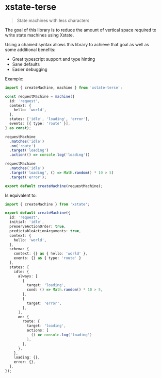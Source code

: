 # xstate-terse
> State machines with less characters


The goal of this library is to reduce the amount of vertical space required to write state machines using Xstate.

Using a chained syntax allows this library to achieve that goal as well as some additional benefits:

- Great typescript support and type hinting
- Sane defaults
- Easier debugging


Example:
```ts
import { createMachine, machine } from 'xstate-terse';

const requestMachine = machine({
  id: 'request',
  context: {
    hello: 'world',
  },
  states: ['idle', 'loading', 'error'],
  events: [{ type: 'route' }],
} as const);

requestMachine
  .matches('idle')
  .on('route')
  .target('loading')
  .action(() => console.log('loading'))

requestMachine
  .matches('idle')
  .target('loading', () => Math.random() * 10 > 5)
  .target('error');

export default createMachine(requestMachine);
```

Is equivalent to:
```ts
import { createMachine } from 'xstate';

export default createMachine({
  id: 'request',
  initial: 'idle',
  preserveActionOrder: true,
  predictableActionArguments: true,
  context: {
    hello: 'world',
  },
  schema: {
    context: {} as { hello: 'world' },
    events: {} as { type: 'route' }
  },
  states: {
    idle: {
      always: [
        {
          target: 'loading',
          cond: () => Math.random() * 10 > 5,
        },
        {
          target: 'error',
        },
      ],
      on: {
        route: {
          target: 'loading',
          actions: [
            () => console.log('loading')
          ],
        },
      },
    },
    loading: {},
    error: {},
  },
});
```
